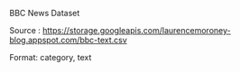 BBC News Dataset

Source :   https://storage.googleapis.com/laurencemoroney-blog.appspot.com/bbc-text.csv

Format:
    category, text
